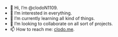 - 👋 Hi, I’m @clodoN1109.
- 👀 I’m interested in everything.
- 🌱 I’m currently learning all kind of things.
- 💞️ I’m looking to collaborate on all sort of projects.  
- 📫 How to reach me: [clodo.me](https://www.clodo.me).

<!---
clodoN1109/clodoN1109 is a ✨ special ✨ repository because its `README.md` (this file) appears on your GitHub profile.
You can click the Preview link to take a look at your changes.
--->
